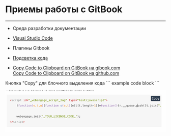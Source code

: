 # Приемы работы с GitBook

---

* Среда разработки документации
 * [Visual Studio Code](https://code.visualstudio.com/Download)


* Плагины Gitbook
 * [Подсветка кода](syntax_highlighting.md)
 * [Copy Code to Clipboard on GitBook на gibook.com](https://plugins.gitbook.com/plugin/copy-code-button)  
   [Copy Code to Clipboard on GitBook на github.com](https://github.com/WebEngage/gitbook-plugin-copy-code-button)
 
 Кнопка "Copy" для блочного выделения кода \``` example code block \```
 
 ![Пример кнопки COPY](pic/gitbook-plugin-copy-code-button.gif) 